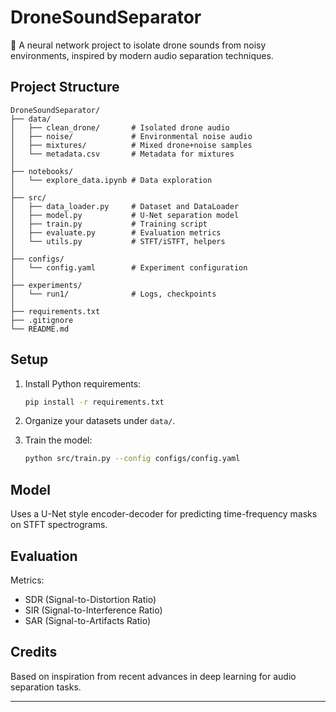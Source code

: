 # DroneSoundSeparator

🚁 A neural network project to isolate drone sounds from noisy environments, inspired by modern audio separation techniques.

## Project Structure

```
DroneSoundSeparator/
├── data/
│   ├── clean_drone/       # Isolated drone audio
│   ├── noise/             # Environmental noise audio
│   ├── mixtures/          # Mixed drone+noise samples
│   └── metadata.csv       # Metadata for mixtures
│
├── notebooks/
│   └── explore_data.ipynb # Data exploration
│
├── src/
│   ├── data_loader.py     # Dataset and DataLoader
│   ├── model.py           # U-Net separation model
│   ├── train.py           # Training script
│   ├── evaluate.py        # Evaluation metrics
│   └── utils.py           # STFT/iSTFT, helpers
│
├── configs/
│   └── config.yaml        # Experiment configuration
│
├── experiments/
│   └── run1/              # Logs, checkpoints
│
├── requirements.txt
├── .gitignore
└── README.md
```

## Setup

1. Install Python requirements:
   ```bash
   pip install -r requirements.txt
   ```

2. Organize your datasets under `data/`.

3. Train the model:
   ```bash
   python src/train.py --config configs/config.yaml
   ```

## Model

Uses a U-Net style encoder-decoder for predicting time-frequency masks on STFT spectrograms.

## Evaluation

Metrics:
- SDR (Signal-to-Distortion Ratio)
- SIR (Signal-to-Interference Ratio)
- SAR (Signal-to-Artifacts Ratio)

## Credits

Based on inspiration from recent advances in deep learning for audio separation tasks.

---

